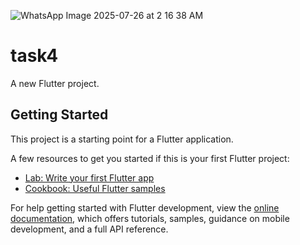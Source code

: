 ![WhatsApp Image 2025-07-26 at 2 16 38 AM](https://github.com/user-attachments/assets/29de84dd-5e02-4287-8918-9313cbe1dc9d)





# task4

A new Flutter project.

## Getting Started

This project is a starting point for a Flutter application.

A few resources to get you started if this is your first Flutter project:

- [Lab: Write your first Flutter app](https://docs.flutter.dev/get-started/codelab)
- [Cookbook: Useful Flutter samples](https://docs.flutter.dev/cookbook)

For help getting started with Flutter development, view the
[online documentation](https://docs.flutter.dev/), which offers tutorials,
samples, guidance on mobile development, and a full API reference.
